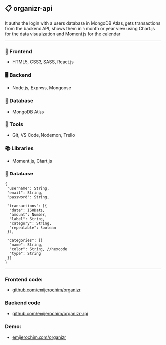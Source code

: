## 📋 organizr-api

It auths the login with a users database in MongoDB Atlas, gets transactions from the backend API, shows them in a month or year view using Chart.js for the data visualization and Moment.js for the calendar

_________________________

### 📱 Frontend
* HTML5, CSS3, SASS, React.js

### 🖥️ Backend
* Node.js, Express, Mongoose

### 💾 Database
* MongoDB Atlas

### 🧰 Tools
* Git, VS Code, Nodemon, Trello

### 📚 Libraries
* Moment.js, Chart.js

### 📂 Database
```
{
 "username": String,
 "email": String,
 "password": String,

 "transactions": [{
  "date": ISODate,
  "amount": Number,
  "label": String,
  "category": String,
  "repeatable": Boolean
 }],

 "categories": [{
  "name": String,
  "color": String, //hexcode
  "type": String
 }]
}
```
________________

### Frontend code:
* [github.com/emijerochim/organizr](http://github.com/emijerochim/organizr)

### Backend code:
* [github.com/emijerochim/organizr-api](http://github.com/emijerochim/organizr-api)

### Demo:
* [emijerochim.com/organizr](http://github.com/emijerochim/organizr-api)

